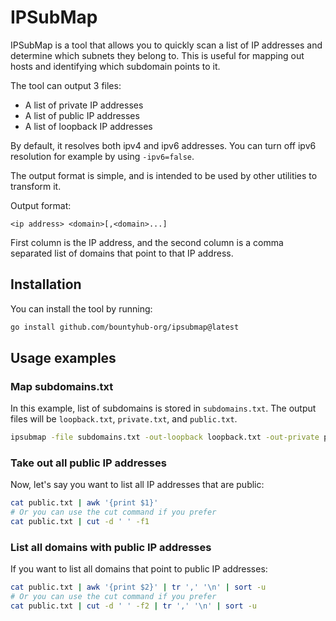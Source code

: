 # IPSubMap

IPSubMap is a tool that allows you to quickly scan a list of IP addresses and determine which subnets they belong to. This is useful for
mapping out hosts and identifying which subdomain points to it.

The tool can output 3 files:
- A list of private IP addresses
- A list of public IP addresses
- A list of loopback IP addresses

By default, it resolves both ipv4 and ipv6 addresses. You can turn off ipv6 resolution for example by using `-ipv6=false`.

The output format is simple, and is intended to be used by other utilities to transform it.

Output format:
```
<ip address> <domain>[,<domain>...]
```

First column is the IP address, and the second column is a comma separated list of domains that point to that IP address.

## Installation

You can install the tool by running:
```bash
go install github.com/bountyhub-org/ipsubmap@latest
```

## Usage examples

### Map subdomains.txt

In this example, list of subdomains is stored in `subdomains.txt`. The output files will be `loopback.txt`, `private.txt`, and `public.txt`.

```bash
ipsubmap -file subdomains.txt -out-loopback loopback.txt -out-private private.txt -out-public public.txt -ipv6=false
```

### Take out all public IP addresses

Now, let's say you want to list all IP addresses that are public:

```bash
cat public.txt | awk '{print $1}'
# Or you can use the cut command if you prefer
cat public.txt | cut -d ' ' -f1
```

### List all domains with public IP addresses

If you want to list all domains that point to public IP addresses:

```bash
cat public.txt | awk '{print $2}' | tr ',' '\n' | sort -u
# Or you can use the cut command if you prefer
cat public.txt | cut -d ' ' -f2 | tr ',' '\n' | sort -u
```
